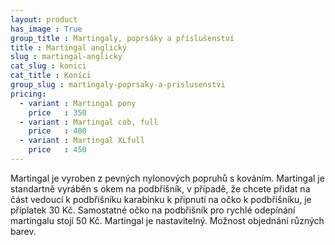 ```yaml
---
layout: product
has_image : True
group_title : Martingaly, poprsáky a příslušenství
title : Martingal anglický
slug : martingal-anglicky
cat_slug : konici
cat_title : Koníci
group_slug : martingaly-poprsaky-a-prislusenstvi
pricing:
  - variant : Martingal pony
    price   : 350
  - variant : Martingal cob, full
    price   : 400
  - variant : Martingal XLfull
    price   : 450
---
```


Martingal je vyroben z pevných nylonových popruhů s kováním. 
Martingal je standartně vyráběn s okem na podbříšník, v případě, že chcete přidat na část vedoucí k podbřišníku karabinku k připnutí na očko k podbřišníku, je příplatek 30&nbsp;Kč. Samostatné očko na podbřišník pro rychlé odepínání martingalu stojí 50&nbsp;Kč.
Martingal je nastavitelný. 
Možnost objednání různých barev.


